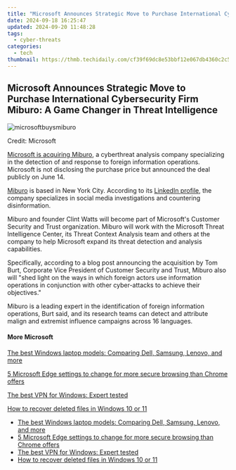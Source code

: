 ```yaml
---
title: "Microsoft Announces Strategic Move to Purchase International Cybersecurity Firm Miburo: A Game Changer in Threat Intelligence"
date: 2024-09-18 16:25:47
updated: 2024-09-20 11:48:28
tags:
  - cyber-threats
categories:
  - tech
thumbnail: https://thmb.techidaily.com/cf39f69dc8e53bbf12e067db4360c2c57f8f63b2613fefed65baa25cc0a615d2.jpeg
---
```


## Microsoft Announces Strategic Move to Purchase International Cybersecurity Firm Miburo: A Game Changer in Threat Intelligence

![microsoftbuysmiburo](https://www.zdnet.com/a/img/resize/ab31e684d641e09b12426a021c37623797ac925f/2022/06/14/8dec944f-54c3-40da-8e8c-0d25f50b7d49/microsoftbuysmiburo.jpg?auto=webp&width=1280)

Credit: Microsoft

[Microsoft is acquiring Miburo](https://blogs.microsoft.com/blog/2022/06/14/microsoft-to-acquire-miburo/), a cyberthreat analysis company specializing in the detection of and response to foreign information operations. Microsoft is not disclosing the purchase price but announced the deal publicly on June 14.

[Miburo](https://miburo.com/) is based in New York City. According to its [LinkedIn profile](https://www.linkedin.com/company/miburo-solutions/about/), the company specializes in social media investigations and countering disinformation.   
  
Miburo and founder Clint Watts will become part of Microsoft's Customer Security and Trust organization. Miburo will work with the Microsoft Threat Intelligence Center, its Threat Context Analysis team and others at the company to help Microsoft expand its threat detection and analysis capabilities.   
  
Specifically, according to a blog post announcing the acquisition by Tom Burt, Corporate Vice President of Customer Security and Trust, Miburo also will "shed light on the ways in which foreign actors use information operations in conjunction with other cyber-attacks to achieve their objectives."   
  
Miburo is a leading expert in the identification of foreign information operations, Burt said, and its research teams can detect and attribute malign and extremist influence campaigns across 16 languages.

#### More Microsoft

[The best Windows laptop models: Comparing Dell, Samsung, Lenovo, and more](https://www.zdnet.com/article/best-windows-laptop/ "The best Windows laptop models: Comparing Dell, Samsung, Lenovo, and more")

[5 Microsoft Edge settings to change for more secure browsing than Chrome offers](https://www.zdnet.com/article/5-microsoft-edge-settings-to-change-for-more-secure-browsing-than-chrome-offers/ "5 Microsoft Edge settings to change for more secure browsing than Chrome offers")

[The best VPN for Windows: Expert tested](https://www.zdnet.com/article/best-vpn-for-windows-pc/ "The best VPN for Windows: Expert tested")

[How to recover deleted files in Windows 10 or 11](https://www.zdnet.com/article/how-to-recover-deleted-files-in-windows-10-or-11/ "How to recover deleted files in Windows 10 or 11")

* [The best Windows laptop models: Comparing Dell, Samsung, Lenovo, and more](https://www.zdnet.com/article/best-windows-laptop/ "The best Windows laptop models: Comparing Dell, Samsung, Lenovo, and more")
* [5 Microsoft Edge settings to change for more secure browsing than Chrome offers](https://www.zdnet.com/article/5-microsoft-edge-settings-to-change-for-more-secure-browsing-than-chrome-offers/ "5 Microsoft Edge settings to change for more secure browsing than Chrome offers")
* [The best VPN for Windows: Expert tested](https://www.zdnet.com/article/best-vpn-for-windows-pc/ "The best VPN for Windows: Expert tested")
* [How to recover deleted files in Windows 10 or 11](https://www.zdnet.com/article/how-to-recover-deleted-files-in-windows-10-or-11/ "How to recover deleted files in Windows 10 or 11")

<ins class="adsbygoogle"
     style="display:block"
     data-ad-format="autorelaxed"
     data-ad-client="ca-pub-7571918770474297"
     data-ad-slot="1223367746"></ins>



<ins class="adsbygoogle"
     style="display:block"
     data-ad-client="ca-pub-7571918770474297"
     data-ad-slot="8358498916"
     data-ad-format="auto"
     data-full-width-responsive="true"></ins>
